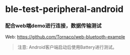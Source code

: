 # ble-test-peripheral-android

### 配合web端demo进行连接，数据传输测试
Web: https://github.com/Tornaco/web-bluetooth-example


> 注意: Android客户端启动后使用Battery进行测试。

